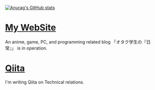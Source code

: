 [![Anurag's GitHub stats](https://github-readme-stats.vercel.app/api?username=tomox0115)](https://github.com/anuraghazra/github-readme-stats)

# [My WebSite](https://0115765.com/)
An anime, game, PC, and programming related blog 「オタク学生の『日常』」 is in operation.
# [Qiita](https://qiita.com/tomox0115)
I'm writing Qiita on Technical relations.

